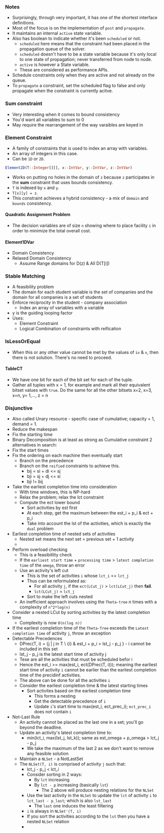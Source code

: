 ### Notes
- Surprisingly, through very important, it has one of the shortest interface definitions.
- Most of the focus is on the implementation of `post` and `propagate`.
- It maintains an internal `active` state variable.
- Also has boolean to indicate whether it's been `scheduled` or not.
  - `scheduled` here means that the constraint had been placed in the propagation queue of the solver.
  - `scheduled` doesn't have to be a state variable because it's only local to one state of propagation; never transferred from node to node.
  - `active` is however a State variable.
  - These are considered as performance APIs.
- Schedule constraints only when they are active and not already on the queue.
- To `propagate` a constraint, set the scheduled flag to false and only propagate when the constraint is currently acitve.


### Sum constraint
- Very interesting when it comes to bound consistency
- You'd want all variables to sum to 0
- May require the rearrangement of the way varaibles are keyed in


### Element Constraint
- A family of constraints that is used to index an array with variables.
- An array of integers in this case.
- Can be `1D` or `2D`.
```julia
Element2D(T::Integer[][], x::IntVar, y::IntVar, z::IntVar)
```
- Works on putting no holes in the domain of `z` because `z` participates in the __sum__ constraint that uses bounds consistency.
- `T` is indexed by `x` and `y`.
- `T[x][y] = z`.
- This constraint achieves a hybrid consistency - a mix of `domain` and `bounds` consistency.
#### Quadratic Assignment Problem
- The decision variables are of size `n` showing where to place facility `i` in order to minimize the total overall cost.


#### Element1DVar
- Domain Consistency
- Relaxed Domain Consistency
  - Assume Range domains for D(z) & All D(T[i])

### Stable Matching
- A feasibility problem
- The domain for each student variable is the set of companies and the domain for all companies is a set of students
- Enforce reciprocity in the student - company association
  - Index an array of variables with a variable
- y is the guiding looping factor
- Uses:
  - Element Constraint
  - Logical Combination of constraints with reification

### IsLessOrEqual
- When this or any other value cannot be met by the values of `iv` & `v`, then there is not solution. There's no need to proceed.


#### TableCT
-  We have one bit for each of the bit set for each of the tuple.
-  Gather all tuples with x = 1, for example and mark all their equivalent bitset values with `true`. Do the same for all the other bitsets x=2, x=3, x=n, y= 1,..., z = n


### Disjunctive
- Also called Unary resource - specific case of cumulative; capacity = 1, demand = 1.
- Reduce the makespan
- Fix the starting time
- Binary Decomposition is at least as strong as Cumulative constraint
2 alternatives in search:
- Fix the start times
- Fix the ordering on each machine then eventually start
  - Branch on the precedence
  - Branch on the `reified` constraints to achieve this.
    - bij = si + di <= sj
    - bji = sj + dj <= si
    - bji != bij
- Take the earliest completion time into consideration
  - With time windows, this is NP-hard
  - Relax the problem; relax the lct constraint
  - Compute the ect lower bound
    - Sort activities by est first
    - At each step, get the maximum between the est_i + p_i & ect + p_i
    - Take into account the lst of the activities, which is exactly the `dual` problem 
- Earliest completion time of nested sets of activities
  - Nested set means the next set = previous set + 1 activity
  - 
- Perform overload checking
  - This is a feasibitlity check
  - If the `earliest start time` + `processing time` > `latest completion time` of the `omega`, throw an error
  - Use an activity's left cut
    - This is the set of activities `i` whose `lct_i` <= `lct_j`
    - Thus can be reformulated as:
      - For all activity `j`, if the `ect(LCut_j)` > `lct(LCut_j)` then __fail__.
      - `lct(LCut_j)` = `lct_j`
    - Sort to make the left cuts nested
  - An inefficient approach involves using the `Theta-tree` n times with a complexity of `n^2*log(n)`
- Consider a nested LCut by sorting activities by the latest completion time
  - Complexity is now `O(n(log n))`
- If the earliest completion time of the `Theta-Tree` exceeds the `Latest completion time` of activity `j`, throw an exception
- Detectable Precedences
  - DPrec(T, i) = {j | j in T \ {i} & est_i + p_i > lst_j - p_j } - i cannot be included in this set
  - lst_j - p_j is the latest start time of activity j
  - Tese are all the activities that must be scheduled befor i
  - Hence the est_i >= max(est_i, ect(DPrec(T, i))); meaning the earliest start time of activity `i` cannot be earlier than the earliest completion time
of the precidinf activities.
  - The above can be done for all the activities `i`
  - Consider the earliest completion time & the latest starting times
    - Sort activites based on the earliest completion time
      - This forms a nesting
      - Get the detectable precedence of `i`
      - Update `i`'s start time to max(est_i, ect_prec_i); `ect_prec_i` does not contain `i`
- Not-Last Rule
  - An activity cannot be placed as the last one in a set; you'll go beyond the deadline.
  - Update an activity's latest completion time to:
    - min(lct_i, max(lst_j, lst_k)); same as est_omega + p_omega > lct_j - p_j
    - We take the maximum of the last 2 as we don't want to remove any feasible solution
  - Maintain a `NLSet` - a NotLastSet
  - The `NLSet(T, i)` is comprised of activity `j` such that:
    - lct_j - p_j < lct_i
    - Consider sorting in 2 ways:
      - By `lct` increasing
      - By `lct - p` increasing (basically `lst`)
        - The 2 above will produce nesting relations for the `NLSet`
    - Use the last activity in the `NLSet` to update the `lct` of activity `i` to `lct_last - p_last`; which is also `lst_last`
      - The `last` one induces the least filtering
    - `i` is always in `NLSet'(T, i)`
    - If you sort the activities according to the `lst` then you have a nested `NLSet` relation
    - 